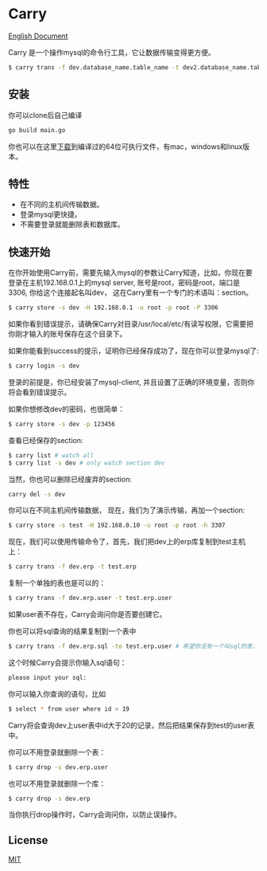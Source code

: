 # Carry
[English Document](https://github.com/joyant/carry/blob/master/Readme.md)

Carry 是一个操作mysql的命令行工具，它让数据传输变得更方便。

```bash
$ carry trans -f dev.database_name.table_name -t dev2.database_name.table_name
```

## 安装
你可以clone后自己编译
```bash
go build main.go
```
你也可以在这里[下载](https://github.com/joyant/carry/releases)到编译过的64位可执行文件，有mac，windows和linux版本。


## 特性
* 在不同的主机间传输数据。
* 登录mysql更快捷。
* 不需要登录就能删除表和数据库。

## 快速开始

在你开始使用Carry前，需要先输入mysql的参数让Carry知道，比如，你现在要登录在主机192.168.0.1上的mysql server, 账号是root，密码是root，端口是3306, 你给这个连接起名叫dev， 这在Carry里有一个专门的术语叫：section。
```bash
$ carry store -s dev -H 192.168.0.1 -u root -p root -P 3306
```
如果你看到错误提示，请确保Carry对目录/usr/local/etc/有读写权限，它需要把你刚才输入的账号保存在这个目录下。

如果你能看到success的提示，证明你已经保存成功了，现在你可以登录mysql了:

```bash
$ carry login -s dev
```
登录的前提是，你已经安装了mysql-client, 并且设置了正确的环境变量，否则你将会看到错误提示。

如果你想修改dev的密码，也很简单：
```bash
$ carry store -s dev -p 123456
```

查看已经保存的section:
```bash
$ carry list # watch all
$ carry list -s dev # only watch section dev
```

当然，你也可以删除已经废弃的section:

```bash
carry del -s dev
```
你可以在不同主机间传输数据， 现在，我们为了演示传输，再加一个section:
```bash
$ carry store -s test -H 192.168.0.10 -u root -p root -h 3307
```
现在，我们可以使用传输命令了，首先，我们把dev上的erp库复制到test主机上：
```bash
$ carry trans -f dev.erp -t test.erp
```
复制一个单独的表也是可以的：
```bash
$ carry trans -f dev.erp.user -t test.erp.user
```
如果user表不存在，Carry会询问你是否要创建它。

你也可以将sql查询的结果复制到一个表中
```bash
$ carry trans -f dev.erp.sql -to test.erp.user # 希望你没有一个叫sql的表，否则Carry会以为你要输入sql语句
```
这个时候Carry会提示你输入sql语句：
```bash
please input your sql:
```
你可以输入你查询的语句，比如
```bash
$ select * from user where id > 19
```
Carry将会查询dev上user表中id大于20的记录，然后把结果保存到test的user表中。


你可以不用登录就删除一个表：
```bash
$ carry drop -s dev.erp.user
```
也可以不用登录就删除一个库：
```bash
$ carry drop -s dev.erp
```
当你执行drop操作时，Carry会询问你，以防止误操作。

## License
[MIT](LICENSE)
